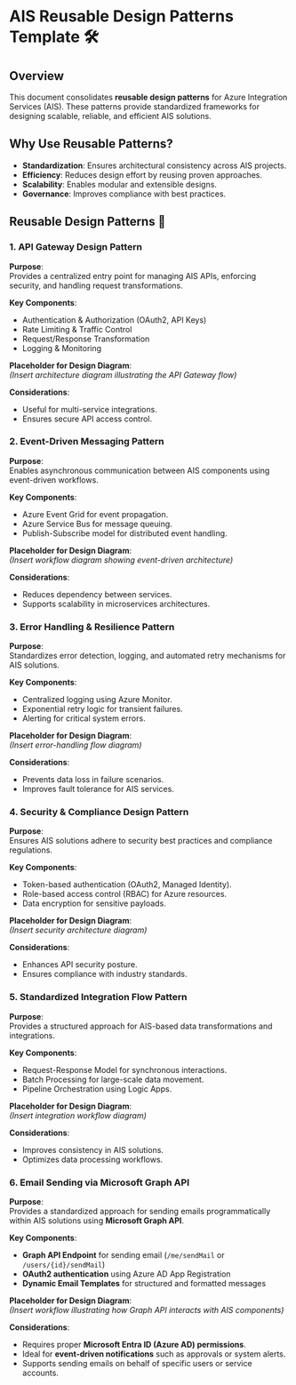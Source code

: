 # AIS Reusable Design Patterns Template 🛠️

## Overview
This document consolidates **reusable design patterns** for Azure Integration Services (AIS). These patterns provide standardized frameworks for designing scalable, reliable, and efficient AIS solutions.

## Why Use Reusable Patterns?
- **Standardization**: Ensures architectural consistency across AIS projects.
- **Efficiency**: Reduces design effort by reusing proven approaches.
- **Scalability**: Enables modular and extensible designs.
- **Governance**: Improves compliance with best practices.

## **Reusable Design Patterns 📌**

### **1. API Gateway Design Pattern**
**Purpose**:  
Provides a centralized entry point for managing AIS APIs, enforcing security, and handling request transformations.

**Key Components**:
- Authentication & Authorization (OAuth2, API Keys)
- Rate Limiting & Traffic Control
- Request/Response Transformation
- Logging & Monitoring

**Placeholder for Design Diagram**:  
_(Insert architecture diagram illustrating the API Gateway flow)_

**Considerations**:
- Useful for multi-service integrations.
- Ensures secure API access control.

### **2. Event-Driven Messaging Pattern**
**Purpose**:  
Enables asynchronous communication between AIS components using event-driven workflows.

**Key Components**:
- Azure Event Grid for event propagation.
- Azure Service Bus for message queuing.
- Publish-Subscribe model for distributed event handling.

**Placeholder for Design Diagram**:  
_(Insert workflow diagram showing event-driven architecture)_

**Considerations**:
- Reduces dependency between services.
- Supports scalability in microservices architectures.

### **3. Error Handling & Resilience Pattern**
**Purpose**:  
Standardizes error detection, logging, and automated retry mechanisms for AIS solutions.

**Key Components**:
- Centralized logging using Azure Monitor.
- Exponential retry logic for transient failures.
- Alerting for critical system errors.

**Placeholder for Design Diagram**:  
_(Insert error-handling flow diagram)_

**Considerations**:
- Prevents data loss in failure scenarios.
- Improves fault tolerance for AIS services.

### **4. Security & Compliance Design Pattern**
**Purpose**:  
Ensures AIS solutions adhere to security best practices and compliance regulations.

**Key Components**:
- Token-based authentication (OAuth2, Managed Identity).
- Role-based access control (RBAC) for Azure resources.
- Data encryption for sensitive payloads.

**Placeholder for Design Diagram**:  
_(Insert security architecture diagram)_

**Considerations**:
- Enhances API security posture.
- Ensures compliance with industry standards.


### **5. Standardized Integration Flow Pattern**
**Purpose**:  
Provides a structured approach for AIS-based data transformations and integrations.

**Key Components**:
- Request-Response Model for synchronous interactions.
- Batch Processing for large-scale data movement.
- Pipeline Orchestration using Logic Apps.

**Placeholder for Design Diagram**:  
_(Insert integration workflow diagram)_

**Considerations**:
- Improves consistency in AIS solutions.
- Optimizes data processing workflows.

### **6. Email Sending via Microsoft Graph API**
**Purpose**:  
Provides a standardized approach for sending emails programmatically within AIS solutions using **Microsoft Graph API**.

**Key Components**:
- **Graph API Endpoint** for sending email (`/me/sendMail` or `/users/{id}/sendMail`)
- **OAuth2 authentication** using Azure AD App Registration
- **Dynamic Email Templates** for structured and formatted messages

**Placeholder for Design Diagram**:  
_(Insert workflow illustrating how Graph API interacts with AIS components)_

**Considerations**:
- Requires proper **Microsoft Entra ID (Azure AD) permissions**.
- Ideal for **event-driven notifications** such as approvals or system alerts.
- Supports sending emails on behalf of specific users or service accounts.